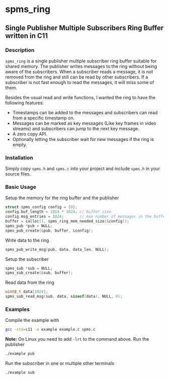 # spms_ring
## Single Publisher Multiple Subscribers Ring Buffer written in C11

### Description
`spms_ring` is a single publisher multiple subscriber ring buffer suitable for shared memory.
The publisher writes messages to the ring without being aware of the subscribers.
When a subscriber reads a message, it is not removed from the ring and still can
be read by other subscribers. If a subscriber is not fast enough to read the messages, it will miss some of them.

Besides the usual read and write functions, I wanted the ring to have the following features:
- Timestamps can be added to the messages and subscribers can read from a specific timestamp on.
- Messages can be marked as key messages (Like key frames in video streams) and
subscribers can jump to the next key message.
- A zero copy API.
- Optionally letting the subscriber wait for new messages if the ring is empty.

### Installation
Simply copy `spms.h` and `spms.c` into your project and include `spms.h` in your source files.

### Basic Usage

Setup the memory for the ring buffer and the publisher
```c
struct spms_config config = {0};
config.buf_length = 1024 * 1024; // buffer size
config.msg_entries = 1024;       // max number of messages in the buffer
buffer = calloc(1, spms_ring_mem_needed_size(&config));
spms_pub *pub = NULL;
spms_pub_create(&pub, buffer, &config);
```
Write data to the ring
```c
spms_pub_write_msg(pub, data, data_len, NULL);
```

Setup the subscriber
```c
spms_sub *sub = NULL;
spms_sub_create(&sub, buffer);
```

Read data from the ring
```c
uint8_t data[1024];
spms_sub_read_msg(sub, data, sizeof(data), NULL, 0);
```

### Examples
Compile the example with
```sh
gcc -std=c11 -o example example.c spms.c
```
**Note:** On Linux you need to add `-lrt` to the command above.
Run the publisher
```sh
./example pub
```

Run the subscriber in one or multiple other terminals
```sh
./example sub
```
